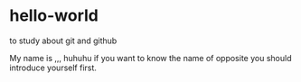 # hello-world
to study about git and github

My name is ,,,
huhuhu
if you want to know the name of opposite
 you should introduce yourself first.
